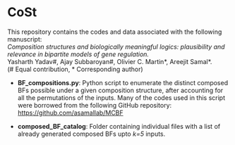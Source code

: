# CoSt
 
This repository contains the codes and data associated with the following manuscript:<br>
<i>Composition structures and biologically meaningful logics: plausibility and relevance in bipartite models of gene regulation.</i><br>
Yasharth Yadav#, Ajay Subbaroyan#, Olivier C. Martin*, Areejit Samal*.<br>
(# Equal contribution, * Corresponding author)<br>

<!---
The repository is organized in two folders, which are described below. 

## 1. CODE
--->

- **BF_compositions.py**: Python script to enumerate the distinct composed BFs possible under a given composition structure, after accounting for all the permutations of the inputs. Many of the codes used in this script were borrowed from the following GitHub repository: https://github.com/asamallab/MCBF

- **composed_BF_catalog**: Folder containing individual files with a list of already generated composed BFs upto <i>k=5</i> inputs.

<!---
## 2. DATA

- **ChIP-seq-list-HepG2.tsv**: Contains information about the 

- **ChIP-seq-list-K562.tsv**:
--->

